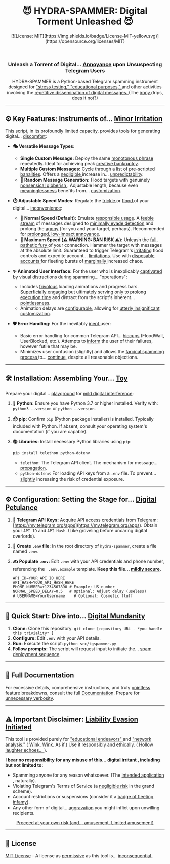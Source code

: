# <div align="center"> 😈 HYDRA-SPAMMER: Digital Torment Unleashed 😈 </div>
<p align="center">
    [![License: MIT](https://img.shields.io/badge/License-MIT-yellow.svg)](https://opensource.org/licenses/MIT)
</p>
<br>

<div align="center">
    <!-- You could insert a meaningless ASCII art Hydra here, but why waste space? -->
    <h3> Unleash a Torrent of Digital… <ins>Annoyance</ins> upon Unsuspecting Telegram Users </h3>
</div>

<p align="center">
    HYDRA-SPAMMER is a Python-based Telegram spamming instrument designed for <ins> "stress testing," </ins> <ins> "educational purposes," </ins> and other activities involving the <ins> repetitive dissemination of digital messages. </ins> (The <ins> irony </ins> drips, does it not?)
</p>

<hr>

## ⚙️ Key Features: Instruments of... <ins>Minor Irritation</ins>

This script, in its profoundly limited capacity, provides tools for generating digital… <ins>discomfort</ins>:

*   **🎭 Versatile Message Types:**
    *   **Single Custom Message:** Deploy the same <ins> monotonous phrase </ins> repeatedly. Ideal for achieving peak <ins>creative bankruptcy</ins>.
    *   **Multiple Custom Messages:** Cycle through a list of pre-scripted <ins>banalities</ins>. Offers a <ins> negligible </ins> increase in… <ins>unpredictability</ins>.
    *   **🎲 Random Message Generation:** Flood targets with genuinely <ins> nonsensical gibberish </ins>. Adjustable length, because even <ins>meaninglessness</ins> benefits from… <ins>customization</ins>.

*   **⏱️ Adjustable Speed Modes:** Regulate the <ins> trickle </ins> or <ins> flood </ins> of your digital… <ins>inconvenience</ins>:
    *   **🐢 Normal Speed (Default):** Emulate <ins>responsible usage</ins>. A <ins>feeble stream</ins> of messages designed to <ins>minimally evade detection</ins> and prolong the <ins>agony</ins> (for you and your target, perhaps). Recommended for <ins>prolonged, low-impact annoyance</ins>.
    *   **🚀 Maximum Speed (⚠️ WARNING: BAN RISK ⚠️):** Unleash the <ins> full, pathetic fury </ins> of your connection.  Hammer the target with messages at the absolute limit.  Guaranteed to trigger Telegram's <ins>irritating</ins> flood controls and expedite account… <ins>limitations</ins>. Use with <ins> disposable accounts </ins> for fleeting bursts of <ins> marginally </ins> increased chaos.

*   **✨ Animated User Interface:** For the user who is inexplicably <ins> captivated </ins> by visual distractions during spamming… "operations":
    *   Includes <ins>frivolous</ins> loading animations and progress bars. <ins>Superficially engaging</ins> but ultimately serving only to <ins> prolong execution time</ins> and distract from the script's inherent… <ins>pointlessness</ins>.
    *   Animation delays are <ins>configurable</ins>, allowing for <ins>utterly insignificant customization</ins>.

*   **🛡️ Error Handling:** For the inevitably <ins> inept </ins> user:
    *   Basic error handling for common Telegram API… <ins>hiccups</ins> (FloodWait, UserBlocked, etc.). Attempts to <ins>inform</ins> the user of their failures, however futile that may be.
    *   Minimizes user confusion (slightly) and allows the <ins> farcical spamming process </ins> to… <ins>continue</ins>, despite all reasonable objections.

<hr>

## 🛠️ Installation: Assembling Your... <ins>Toy</ins>

Prepare your digital… <ins>playground</ins> for <ins>mild digital interference</ins>:

1.  **🐍 Python:** Ensure you have Python 3.7 or higher installed. Verify with: `python3 --version` or `python --version`.

2.  **📦 pip:** Confirm `pip` (Python package installer) is installed. Typically included with Python. If absent, consult your operating system's documentation (if you are capable).

3.  **📚 Libraries:** Install necessary Python libraries using `pip`:

    ```bash
    pip install telethon python-dotenv
    ```
    *   `telethon`: The Telegram API client. The mechanism for message… <ins>propagation</ins>.
    *   `python-dotenv`: For loading API keys from a `.env` file. To prevent… <ins>slightly</ins> increasing the risk of credential exposure.

<hr>

## ⚙️ Configuration: Setting the Stage for... <ins>Digital Petulance</ins>

1.  **🔑 Telegram API Keys:**  Acquire API access credentials from Telegram: [https://my.telegram.org/apps](https://my.telegram.org/apps). Obtain your `API ID` and `API Hash`. (Like groveling before uncaring digital overlords).

2.  **📝 Create `.env` file:**  In the root directory of `hydra-spammer`, create a file named `.env`.

3.  **✍️ Populate `.env`:** Edit `.env` with your API credentials and phone number, referencing the ` .env.example` template. **Keep this file… <ins>mildly secure</ins>.**

    ```
    API_ID=YOUR_API_ID_HERE
    API_HASH=YOUR_API_HASH_HERE
    PHONE_NUMBER=+1234567890 # Example: US number
    NORMAL_SPEED_DELAY=0.5   # Optional: Adjust delay (useless)
    # USERNAME=YourUsername    # Optional: Cosmetic fluff
    ```

<hr>

## 🚀 Quick Start: Dive into... <ins>Digital Mundanity</ins>

1.  **Clone:** Clone this repository: `git clone [repository URL - *you handle this triviality* ]`
2.  **Configure:** Edit `.env` with your API details.
3.  **Run:** Execute the script: `python src/tgspammer.py`
4.  **Follow prompts:** The script will request input to initiate the… <ins>spam deployment sequence</ins>.

<hr>

## 📜 Full Documentation

For excessive details, comprehensive instructions, and truly <ins> pointless </ins> feature breakdowns, consult the full [Documentation](docs/README.md). Prepare for <ins>unnecessary verbosity</ins>.

<hr>

## ⚠️ Important Disclaimer: <ins>Liability Evasion Initiated</ins>

This tool is provided purely for <ins> "educational endeavors" </ins> and <ins> "network analysis." </ins>  (<ins> Wink. Wink. </ins> As if.) Use it <ins>responsibly and ethically.</ins>  (<ins> Hollow laughter echoes… </ins>).

**I bear no responsibility for any misuse of this… <ins> digital irritant </ins>, including but not limited to:**

*   Spamming anyone for any reason whatsoever. (The <ins> intended application </ins>, naturally).
*   Violating Telegram's Terms of Service (a <ins>negligible risk</ins> in the grand scheme).
*   Account restrictions or suspensions (consider it a <ins>badge of fleeting infamy</ins>).
*   Any other form of digital… <ins>aggravation</ins> you might inflict upon unwilling recipients.

<p align="center"> <ins> Proceed at your own risk (and… amusement. Limited amusement) </ins> </p>

<hr>

## 📄 License

[MIT License](LICENSE) - A license as <ins>permissive</ins> as this tool is… <ins> inconsequential </ins>.
